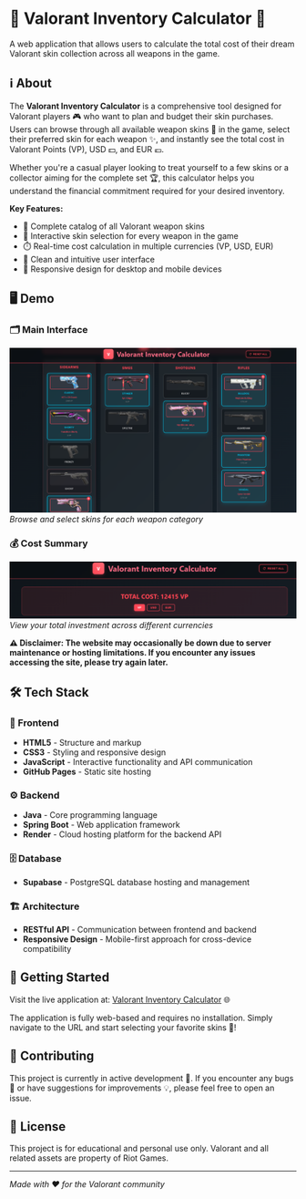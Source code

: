 # 💎 Valorant Inventory Calculator 💎

A web application that allows users to calculate the total cost of their dream Valorant skin collection across all weapons in the game.

## ℹ️ About

The **Valorant Inventory Calculator** is a comprehensive tool designed for Valorant players 🎮 who want to plan and budget their skin purchases. Users can browse through all available weapon skins 🔫 in the game, select their preferred skin for each weapon ✨, and instantly see the total cost in Valorant Points (VP), USD 💵, and EUR 💶.

Whether you're a casual player looking to treat yourself to a few skins or a collector aiming for the complete set 🏆, this calculator helps you understand the financial commitment required for your desired inventory.

**Key Features:**
- 📖 Complete catalog of all Valorant weapon skins
- 🎨 Interactive skin selection for every weapon in the game
- ⏱️ Real-time cost calculation in multiple currencies (VP, USD, EUR)
- 🧩 Clean and intuitive user interface
- 📱 Responsive design for desktop and mobile devices

## 🖥️ Demo

### 🗂️ Main Interface
![Main Calculator Interface](docs/demo-image-1.png)
*Browse and select skins for each weapon category*

### 💰 Cost Summary
![Cost Summary Display](docs/demo-image-2.png)
*View your total investment across different currencies*

**⚠️ Disclaimer: The website may occasionally be down due to server maintenance or hosting limitations. If you encounter any issues accessing the site, please try again later.**

## 🛠️ Tech Stack

### 🎨 Frontend
- **HTML5** - Structure and markup
- **CSS3** - Styling and responsive design
- **JavaScript** - Interactive functionality and API communication
- **GitHub Pages** - Static site hosting

### ⚙️ Backend
- **Java** - Core programming language
- **Spring Boot** - Web application framework
- **Render** - Cloud hosting platform for the backend API

### 🗄️ Database
- **Supabase** - PostgreSQL database hosting and management

### 🏗️ Architecture
- **RESTful API** - Communication between frontend and backend
- **Responsive Design** - Mobile-first approach for cross-device compatibility

## 🚀 Getting Started

Visit the live application at: [Valorant Inventory Calculator](https://myzra.github.io/valorant_inventory_calculator) 🌐

The application is fully web-based and requires no installation. Simply navigate to the URL and start selecting your favorite skins 🎉!

## 🤝 Contributing

This project is currently in active development 🔧. If you encounter any bugs 🐞 or have suggestions for improvements 💡, please feel free to open an issue.

## 📜 License

This project is for educational and personal use only. Valorant and all related assets are property of Riot Games.

---

*Made with ❤️ for the Valorant community*
